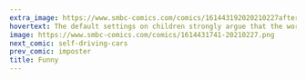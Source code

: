```yaml
---
extra_image: https://www.smbc-comics.com/comics/161443192020210227after.png
hovertext: The default settings on children strongly argue that the world made sense at some point in early human history.
image: https://www.smbc-comics.com/comics/1614431741-20210227.png
next_comic: self-driving-cars
prev_comic: imposter
title: Funny
---
```


